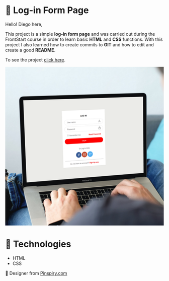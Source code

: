 #
# :pushpin: Log-in Form Page

Hello! Diego here,

This project is a simple **log-in form page** and was carried out during the FrontStart course in order to learn basic **HTML** and **CSS** functions. With this project I also learned how to create commits to **GIT** and how to edit and create a good **README**.

To see the project [click here](https://diegofischerdev.github.io/Log-In-Page/).

![Mockup with log in form page](https://github.com/DiegoFischerDev/Log-In-Page/blob/main/assets/log-in-page%20mockup.png?raw=true)

# :rocket:  Technologies

* HTML
* CSS

🎨  Designer from [Pinspiry.com](https://pinspiry.com/forms-ui-kit-free-psd/)
